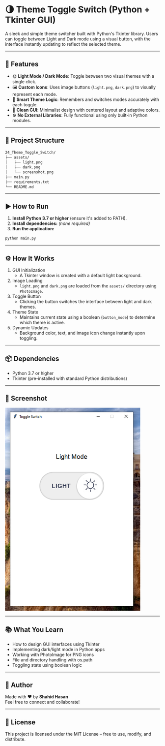 # 🌗 Theme Toggle Switch (Python + Tkinter GUI)

A sleek and simple theme switcher built with Python's Tkinter library. Users can toggle between Light and Dark mode using a visual button, with the interface instantly updating to reflect the selected theme.

---

## 📌 Features

- 🌞 **Light Mode / Dark Mode**: Toggle between two visual themes with a single click.
- 🖼️ **Custom Icons**: Uses image buttons (`light.png`, `dark.png`) to visually represent each mode.
- 🧠 **Smart Theme Logic**: Remembers and switches modes accurately with each toggle.
- 🎨 **Clean GUI**: Minimalist design with centered layout and adaptive colors.
- ⚙️ **No External Libraries**: Fully functional using only built-in Python modules.

---

## 📂 Project Structure
```
24_Theme_Toggle_Switch/  
├── assets/  
│   ├── light.png  
│   ├── dark.png  
│   └── screenshot.png
├── main.py  
├── requirements.txt  
└── README.md  
```
---

## ▶️ How to Run

1. **Install Python 3.7 or higher** (ensure it's added to PATH).  
2. **Install dependencies:** *(none required)*  
3. **Run the application:**

```bash
python main.py
```

---

## ⚙️ How It Works

1. GUI Initialization
    - A Tkinter window is created with a default light background.
2. Image Loading
    - `light.png` and `dark.png` are loaded from the `assets/` directory using `PhotoImage`.
3. Toggle Button
    - Clicking the button switches the interface between light and dark themes.
4. Theme State
    - Maintains current state using a boolean (`button_mode`) to determine which theme is active.
5. Dynamic Updates
    - Background color, text, and image icon change instantly upon toggling.

---

## 📦 Dependencies

- Python 3.7 or higher
- Tkinter (pre-installed with standard Python distributions)

---

## 📸 Screenshot

![Theme Toggle Switch](assets/screenshot.png)

---

## 📚 What You Learn

- How to design GUI interfaces using Tkinter
- Implementing dark/light mode in Python apps
- Working with PhotoImage for PNG icons
- File and directory handling with os.path
- Toggling state using boolean logic

---

## 👤 Author

Made with ❤️ by **Shahid Hasan**  
Feel free to connect and collaborate!

---

## 📄 License


This project is licensed under the MIT License – free to use, modify, and distribute.
